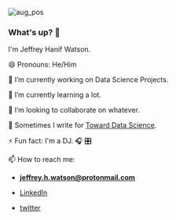 
![aug_pos](https://user-images.githubusercontent.com/69439101/134785416-5e6cf942-4292-46d0-a23e-3d88f2918df9.png)

### What's up? 👋

I'm Jeffrey Hanif Watson.

😄 Pronouns: He/Him

🔭 I’m currently working on Data Science Projects.

🌱 I’m currently learning a lot.

👯 I’m looking to collaborate on whatever.

📝 Sometimes I write for [Toward Data Science](https://hanif-watson.medium.com/).

⚡ Fun fact: I'm a DJ. 🎧 🎛️

📫 How to reach me:

- **jeffrey.h.watson@protonmail.com**

- [LinkedIn](https://www.linkedin.com/in/jeffrey-h-watson/)

- [twitter](https://twitter.com/JeffHWatson)

<!--
**jeffreyhwatson/jeffreyhwatson** is a ✨ _special_ ✨ repository because its `README.md` (this file) appears on your GitHub profile.

Here are some ideas to get you started:

- 🔭 I’m currently working on ...
- 🌱 I’m currently learning ...
- 👯 I’m looking to collaborate on ...
- 🤔 I’m looking for help with ...
- 💬 Ask me about ...
- 📫 How to reach me: ...
- 😄 Pronouns: ...
- ⚡ Fun fact: ...
-->

